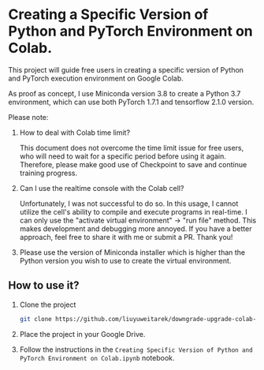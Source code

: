 # Creating a Specific Version of Python and PyTorch Environment on Colab.

This project will guide free users in creating a specific version of Python and PyTorch execution environment on Google Colab.

As proof as concept, I use Miniconda version 3.8 to create a Python 3.7 environment, which can use both PyTorch 1.7.1 and tensorflow 2.1.0 version.

Please note:

1. How to deal with Colab time limit?

    This document does not overcome the time limit issue for free users, who will need to wait for a specific period before using it again. Therefore, please make good use of Checkpoint to save and continue training progress.

2. Can I use the realtime console with the Colab cell?
    
    Unfortunately, I was not successful to do so. In this usage, I cannot utilize the cell's ability to compile and execute programs in real-time. I can only use the "activate virtual environment" -> "run file" method. This makes development and debugging more annoyed. If you have a better approach, feel free to share it with me or submit a PR. Thank you!

3. Please use the version of Miniconda installer which is higher than the Python version you wish to use to create the virtual environment.

## How to use it?

1. Clone the project
    
    ```bash
    git clone https://github.com/liuyuweitarek/downgrade-upgrade-colab-python.git custom_env_colab
    ```

2. Place the project in your Google Drive.

3. Follow the instructions in the `Creating Specific Version of Python and PyTorch Environment on Colab.ipynb` notebook.
